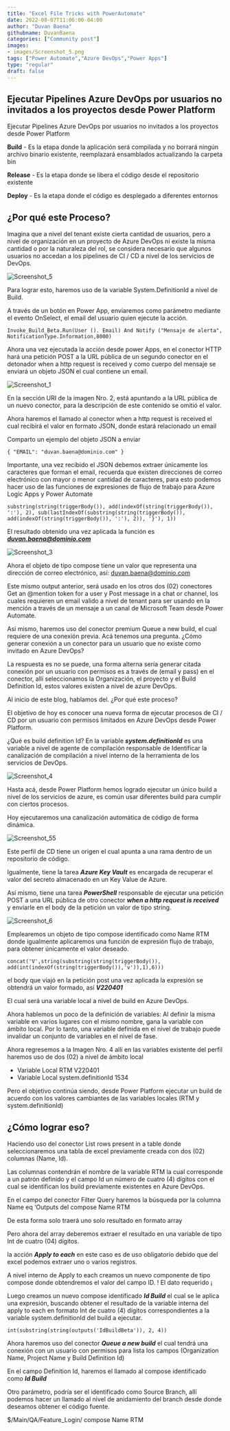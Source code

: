 ```yaml
---
title: "Excel File Tricks with PowerAutomate"
date: 2022-08-07T11:06:00-04:00
author: "Duvan Baena"
githubname: DuvanBaena
categories: ["Community post"]
images:
- images/Screenshot_5.png
tags: ["Power Automate","Azure DevOps","Power Apps"]
type: "regular"
draft: false
---
```


## Ejecutar Pipelines Azure DevOps por usuarios no invitados a los proyectos desde Power Platform

Ejecutar Pipelines Azure DevOps por usuarios no invitados a los proyectos desde Power Platform

**Build** - Es la etapa donde la aplicación será compilada y no borrará ningún archivo binario existente, reemplazará ensamblados actualizando la carpeta bin

**Release** - Es la etapa donde se libera el código desde el repositorio existente

**Deploy** - Es la etapa donde el código es desplegado a diferentes entornos

## ¿Por qué este Proceso?

Imagina que a nivel del tenant existe cierta cantidad de usuarios, pero a nivel de organización en un proyecto de Azure DevOps ni existe la misma cantidad o por la naturaleza del rol, se considera necesario que algunos usuarios no accedan a los pipelines de CI / CD a nivel de los servicios de DevOps.

![Screenshot_5](images/Screenshot_5.png)

Para lograr esto, haremos uso de la variable System.DefinitionId a nivel de Build.

A través de un botón en Power App, enviaremos como parámetro mediante el evento OnSelect, el email del usuario quien ejecute la acción.

`Invoke_Build_Beta.Run(User (). Email)
And
Notify ("Mensaje de alerta", NotificationType.Information,8000)`

Ahora una vez ejecutada la acción desde power Apps, en el conector HTTP hará una petición POST a la URL pública de un segundo conector en el detonador when a http request is received y como cuerpo del mensaje se enviará un objeto JSON el cual contiene un email.

![Screenshot_1](images/Screenshot_1.png)

En la sección URI de la imagen Nro. 2, está apuntando a la URL pública de un nuevo conector, para la descripción de este contenido se omitió el valor.

Ahora haremos el llamado al conector when a http request is received el cual recibirá el valor en formato JSON, donde estará relacionado un email

Comparto un ejemplo del objeto JSON a enviar

`{
  "EMAIL": "duvan.baena@dominio.com"
}`

Importante, una vez recibido el JSON debemos extraer únicamente los caracteres que forman el email, recuerda que existen direcciones de correo electrónico con mayor o menor cantidad de caracteres, para esto podemos hacer uso de las funciones de expresiones de flujo de trabajo para Azure Logic Apps y Power Automate

`substring(string(triggerBody()), add(indexOf(string(triggerBody()), ':'), 2), sub(lastIndexOf(substring(string(triggerBody()), add(indexOf(string(triggerBody()), ':'), 2)), '}'), 1))`

El resultado obtenido una vez aplicada la función es ***duvan.baena@dominio.com***

![Screenshot_3](images/Screenshot_3.png)

Ahora el objeto de tipo compose tiene un valor que representa una dirección de correo electrónico, así: duvan.baena@dominio.com

Este mismo output anterior, será usado en los otros dos (02) conectores Get an @mention token for a user y Post message in a chat or channel, los cuales requieren un email valido a nivel de tenant para ser usando en la mención a través de un mensaje a un canal de Microsoft Team desde Power Automate.

Asi mismo, haremos uso del conector premium Queue a new build, el cual requiere de una conexión previa.
Acá tenemos una pregunta. ¿Cómo generar conexión a un conector para un usuario que no existe como invitado en Azure DevOps?

La respuesta es no se puede, una forma alterna sería generar citada conexión por un usuario con permisos es a través de (email y pass) en el conector, allí seleccionamos la Organización, el proyecto y el Build Definition Id, estos valores existen a nivel de azure DevOps.

Al inicio de este blog, hablamos del. ¿Por qué este proceso?

El objetivo de hoy es conocer una nueva forma de ejecutar procesos de CI / CD por un usuario con permisos limitados en Azure DevOps desde Power Platform.

¿Qué es build definition Id? En la variable ***system.definitionId*** es una variable a nivel de agente de compilación responsable de Identificar la canalización de compilación a nivel interno de la herramienta de los servicios de DevOps.

![Screenshot_4](images/Screenshot_4.png)

Hasta acá, desde Power Platform hemos logrado ejecutar un único build a nivel de los servicios de azure, es común usar diferentes build para cumplir con ciertos procesos.

Hoy ejecutaremos una canalización automática de código de forma dinámica.

![Screenshot_55](images/Screenshot_55.png)

Este perfil de CD tiene un origen el cual apunta a una rama dentro de un repositorio de código.

Igualmente, tiene la tarea ***Azure Key Vault*** es encargada de recuperar el valor del secreto almacenado en un Key Value de Azure.

Así mismo, tiene una tarea ***PowerShell*** responsable de ejecutar una petición POST a una URL pública de otro conector ***when a http request is received*** y enviarle en el body de la petición un valor de tipo string.

![Screenshot_6](images/Screenshot_6.png)

Emplearemos un objeto de tipo compose identificado como Name RTM donde igualmente aplicaremos una función de expresión flujo de trabajo, para obtener únicamente el valor deseado.

`concat('V',string(substring(string(triggerBody()), add(int(indexOf(string(triggerBody()),'v')),1),6)))`

el body que viajó en la petición post una vez aplicada la expresión se obtendrá un valor formado, así ***V220401***

El cual será una variable local a nivel de build en Azure DevOps.

Ahora hablemos un poco de la definición de variables: Al definir la misma variable en varios lugares con el mismo nombre, gana la variable con ámbito local. Por lo tanto, una variable definida en el nivel de trabajo puede invalidar un conjunto de variables en el nivel de fase.

Ahora regresemos a la Imagen Nro. 4 allí en las variables existente del perfil haremos uso de dos (02) a nivel de ámbito local

* Variable Local RTM V220401
* Variable Local system.definitionId 1534

Pero el objetivo continúa siendo, desde Power Platform ejecutar un build de acuerdo con los valores cambiantes de las variables locales (RTM y system.definitionId)

## ¿Cómo lograr eso?

Haciendo uso del conector List rows present in a table donde seleccionaremos una tabla de excel previamente creada con dos (02) columnas (Name, Id).

Las columnas contendrán el nombre de la variable RTM la cual corresponde a un patrón definido y el campo Id un número de cuatro (4) dígitos con el cual se identifican los build previamente existentes en Azure DevOps.

En el campo del conector Filter Query haremos la búsqueda por la columna Name eq ‘Outputs del compose Name RTM

De esta forma solo traerá uno solo resultado en formato array

Pero ahora del array deberemos extraer el resultado en una variable de tipo Int de cuatro (04) dígitos.

la acción ***Apply to each*** en este caso es de uso obligatorio debido que del excel podemos extraer uno o varios registros.

A nivel interno de Apply to each creamos un nuevo componente de tipo compose donde obtendremos el valor del campo ID. ! El dato requerido ¡

Luego creamos un nuevo compose identificado ***Id Build*** el cual se le aplica una expresión, buscando obtener el resultado de la variable interna del apply to each en formato Int de cuatro (4) dígitos correspondientes a la variable system.definitionId del build a ejecutar.

`int(substring(string(outputs('IdBuildBeta')), 2, 4))`


Ahora haremos uso del conector ***Queue a new build*** el cual tendrá una conexión con un usuario con permisos para lista los campos (Organization Name, Project Name y Build Definition Id)

En el campo Definition Id, haremos el llamado al compose identificado como ***Id Build***

Otro parámetro, podría ser el identificado como Source Branch, allí podemos hacer un llamado al nivel de anidamiento del branch desde donde deseamos obtener el código fuente.

$/Main/QA/Feature_Login/ compose Name RTM
